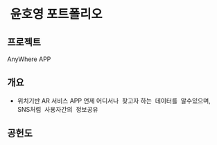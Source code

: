 #  윤호영 포트폴리오

## 프로젝트
AnyWhere APP

## 개요
* 위치기반 AR 서비스 APP 언제 어디서나  찾고자 하는  데이터를  알수있으며,  
SNS처럼  사용자간의  정보공유
 
## 공헌도

